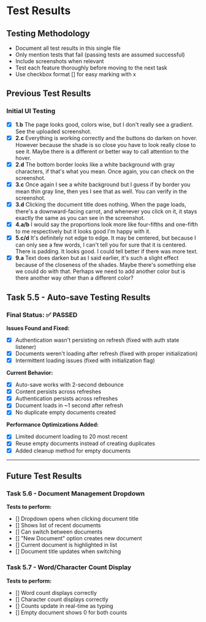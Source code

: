 # Test Results

## Testing Methodology
- Document all test results in this single file
- Only mention tests that fail (passing tests are assumed successful)
- Include screenshots when relevant
- Test each feature thoroughly before moving to the next task
- Use checkbox format [] for easy marking with x

## Previous Test Results

### Initial UI Testing
- [x] **1.b** The page looks good, colors wise, but I don't really see a gradient. See the uploaded screenshot.
- [x] **2.c** Everything is working correctly and the buttons do darken on hover. However because the shade is so close you have to look really close to see it. Maybe there is a different or better way to call attention to the hover.
- [x] **2.d** The bottom border looks like a white background with gray characters, if that's what you mean. Once again, you can check on the screenshot.
- [x] **3.c** Once again I see a white background but I guess if by border you mean thin gray line, then yes I see that as well. You can verify in the screenshot.
- [x] **3.d** Clicking the document title does nothing. When the page loads, there's a downward-facing carrot, and whenever you click on it, it stays exactly the same as you can see in the screenshot.
- [x] **4.a/b** I would say the proportions look more like four-fifths and one-fifth to me respectively but it looks good I'm happy with it.
- [x] **5.c/d** It's definitely not edge to edge. It may be centered, but because I can only see a few words, I can't tell you for sure that it is centered. There is padding. It looks good. I could tell better if there was more text.
- [x] **9.a** Text does darken but as I said earlier, it's such a slight effect because of the closeness of the shades. Maybe there's something else we could do with that. Perhaps we need to add another color but is there another way other than a different color?

## Task 5.5 - Auto-save Testing Results

### Final Status: ✅ PASSED

**Issues Found and Fixed:**
- [x] Authentication wasn't persisting on refresh (fixed with auth state listener)
- [x] Documents weren't loading after refresh (fixed with proper initialization)
- [x] Intermittent loading issues (fixed with initialization flag)

**Current Behavior:**
- [x] Auto-save works with 2-second debounce
- [x] Content persists across refreshes
- [x] Authentication persists across refreshes
- [x] Document loads in ~1 second after refresh
- [x] No duplicate empty documents created

**Performance Optimizations Added:**
- [x] Limited document loading to 20 most recent
- [x] Reuse empty documents instead of creating duplicates
- [x] Added cleanup method for empty documents

---

## Future Test Results

### Task 5.6 - Document Management Dropdown

**Tests to perform:**
- [] Dropdown opens when clicking document title
- [] Shows list of recent documents
- [] Can switch between documents
- [] "New Document" option creates new document
- [] Current document is highlighted in list
- [] Document title updates when switching

### Task 5.7 - Word/Character Count Display

**Tests to perform:**
- [] Word count displays correctly
- [] Character count displays correctly
- [] Counts update in real-time as typing
- [] Empty document shows 0 for both counts 
